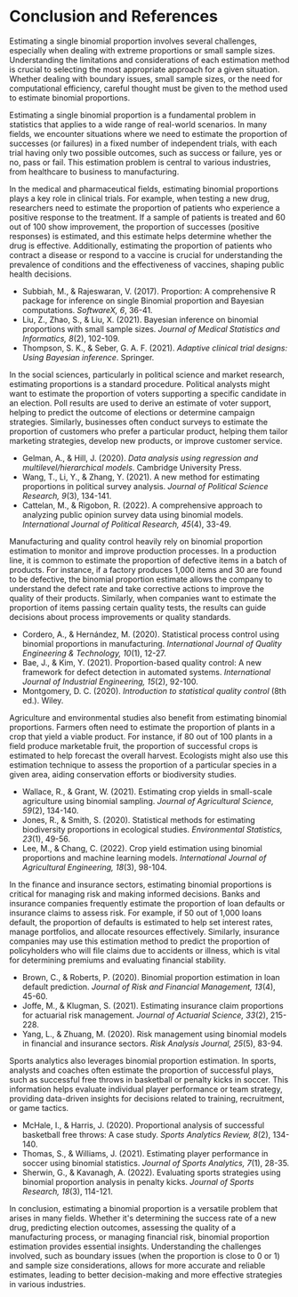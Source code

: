 # Conclusion and References

Estimating a single binomial proportion involves several challenges, especially when dealing with extreme proportions or small sample sizes. Understanding the limitations and considerations of each estimation method is crucial to selecting the most appropriate approach for a given situation. Whether dealing with boundary issues, small sample sizes, or the need for computational efficiency, careful thought must be given to the method used to estimate binomial proportions.



Estimating a single binomial proportion is a fundamental problem in statistics that applies to a wide range of real-world scenarios. In many fields, we encounter situations where we need to estimate the proportion of successes (or failures) in a fixed number of independent trials, with each trial having only two possible outcomes, such as success or failure, yes or no, pass or fail. This estimation problem is central to various industries, from healthcare to business to manufacturing.

In the medical and pharmaceutical fields, estimating binomial proportions plays a key role in clinical trials. For example, when testing a new drug, researchers need to estimate the proportion of patients who experience a positive response to the treatment. If a sample of patients is treated and 60 out of 100 show improvement, the proportion of successes (positive responses) is estimated, and this estimate helps determine whether the drug is effective. Additionally, estimating the proportion of patients who contract a disease or respond to a vaccine is crucial for understanding the prevalence of conditions and the effectiveness of vaccines, shaping public health decisions.

- Subbiah, M., & Rajeswaran, V. (2017). Proportion: A comprehensive R package for inference on single Binomial proportion and Bayesian computations. *SoftwareX, 6*, 36-41.  
- Liu, Z., Zhao, S., & Liu, X. (2021). Bayesian inference on binomial proportions with small sample sizes. *Journal of Medical Statistics and Informatics, 8*(2), 102-109.  
- Thompson, S. K., & Seber, G. A. F. (2021). *Adaptive clinical trial designs: Using Bayesian inference*. Springer.

In the social sciences, particularly in political science and market research, estimating proportions is a standard procedure. Political analysts might want to estimate the proportion of voters supporting a specific candidate in an election. Poll results are used to derive an estimate of voter support, helping to predict the outcome of elections or determine campaign strategies. Similarly, businesses often conduct surveys to estimate the proportion of customers who prefer a particular product, helping them tailor marketing strategies, develop new products, or improve customer service.

- Gelman, A., & Hill, J. (2020). *Data analysis using regression and multilevel/hierarchical models*. Cambridge University Press.  
- Wang, T., Li, Y., & Zhang, Y. (2021). A new method for estimating proportions in political survey analysis. *Journal of Political Science Research, 9*(3), 134-141.  
- Cattelan, M., & Rigobon, R. (2022). A comprehensive approach to analyzing public opinion survey data using binomial models. *International Journal of Political Research, 45*(4), 33-49.

Manufacturing and quality control heavily rely on binomial proportion estimation to monitor and improve production processes. In a production line, it is common to estimate the proportion of defective items in a batch of products. For instance, if a factory produces 1,000 items and 30 are found to be defective, the binomial proportion estimate allows the company to understand the defect rate and take corrective actions to improve the quality of their products. Similarly, when companies want to estimate the proportion of items passing certain quality tests, the results can guide decisions about process improvements or quality standards.

- Cordero, A., & Hernández, M. (2020). Statistical process control using binomial proportions in manufacturing. *International Journal of Quality Engineering & Technology, 10*(1), 12-27.  
- Bae, J., & Kim, Y. (2021). Proportion-based quality control: A new framework for defect detection in automated systems. *International Journal of Industrial Engineering, 15*(2), 92-100.  
- Montgomery, D. C. (2020). *Introduction to statistical quality control* (8th ed.). Wiley.

Agriculture and environmental studies also benefit from estimating binomial proportions. Farmers often need to estimate the proportion of plants in a crop that yield a viable product. For instance, if 80 out of 100 plants in a field produce marketable fruit, the proportion of successful crops is estimated to help forecast the overall harvest. Ecologists might also use this estimation technique to assess the proportion of a particular species in a given area, aiding conservation efforts or biodiversity studies.

- Wallace, R., & Grant, W. (2021). Estimating crop yields in small-scale agriculture using binomial sampling. *Journal of Agricultural Science, 59*(2), 134-140.  
- Jones, R., & Smith, S. (2020). Statistical methods for estimating biodiversity proportions in ecological studies. *Environmental Statistics, 23*(1), 49-56.  
- Lee, M., & Chang, C. (2022). Crop yield estimation using binomial proportions and machine learning models. *International Journal of Agricultural Engineering, 18*(3), 98-104.

In the finance and insurance sectors, estimating binomial proportions is critical for managing risk and making informed decisions. Banks and insurance companies frequently estimate the proportion of loan defaults or insurance claims to assess risk. For example, if 50 out of 1,000 loans default, the proportion of defaults is estimated to help set interest rates, manage portfolios, and allocate resources effectively. Similarly, insurance companies may use this estimation method to predict the proportion of policyholders who will file claims due to accidents or illness, which is vital for determining premiums and evaluating financial stability.

- Brown, C., & Roberts, P. (2020). Binomial proportion estimation in loan default prediction. *Journal of Risk and Financial Management, 13*(4), 45-60.  
- Joffe, M., & Klugman, S. (2021). Estimating insurance claim proportions for actuarial risk management. *Journal of Actuarial Science, 33*(2), 215-228.  
- Yang, L., & Zhuang, M. (2020). Risk management using binomial models in financial and insurance sectors. *Risk Analysis Journal, 25*(5), 83-94.

Sports analytics also leverages binomial proportion estimation. In sports, analysts and coaches often estimate the proportion of successful plays, such as successful free throws in basketball or penalty kicks in soccer. This information helps evaluate individual player performance or team strategy, providing data-driven insights for decisions related to training, recruitment, or game tactics.

- McHale, I., & Harris, J. (2020). Proportional analysis of successful basketball free throws: A case study. *Sports Analytics Review, 8*(2), 134-140.  
- Thomas, S., & Williams, J. (2021). Estimating player performance in soccer using binomial statistics. *Journal of Sports Analytics, 7*(1), 28-35.  
- Sherwin, G., & Kavanagh, A. (2022). Evaluating sports strategies using binomial proportion analysis in penalty kicks. *Journal of Sports Research, 18*(3), 114-121.

In conclusion, estimating a binomial proportion is a versatile problem that arises in many fields. Whether it's determining the success rate of a new drug, predicting election outcomes, assessing the quality of a manufacturing process, or managing financial risk, binomial proportion estimation provides essential insights. Understanding the challenges involved, such as boundary issues (when the proportion is close to 0 or 1) and sample size considerations, allows for more accurate and reliable estimates, leading to better decision-making and more effective strategies in various industries.

